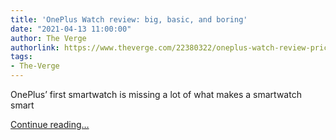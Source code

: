 ```yaml
---
title: 'OnePlus Watch review: big, basic, and boring'
date: "2021-04-13 11:00:00"
author: The Verge
authorlink: https://www.theverge.com/22380322/oneplus-watch-review-price-specs-features
tags:
- The-Verge
---
```

<p>OnePlus’ first smartwatch is missing a lot of what makes a smartwatch smart</p>
  <p>
    <a href="https://www.theverge.com/22380322/oneplus-watch-review-price-specs-features">Continue reading&hellip;</a>
  </p>